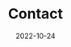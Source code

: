 ---
title: Contact
date: 2022-10-24

type: landing

sections:
  - block: contact
    content:
      title: Contact
      text: |-
        Lorem ipsum dolor sit amet, consectetur adipiscing elit. Integer tempus augue non tempor egestas. Proin nisl nunc, dignissim in accumsan dapibus, auctor ullamcorper neque. Quisque at elit felis. Vestibulum ante ipsum primis in faucibus orci luctus et ultrices posuere cubilia curae; Aenean eget elementum odio. Cras interdum eget risus sit amet aliquet. In volutpat, nisl ut fringilla dignissim, arcu nisl suscipit ante, at accumsan sapien nisl eu eros.
      email: test@example.org
      phone: 888 888 88 88
      address:
        street: 450 Serra Mall
        city: Stanford
        region: CA
        postcode: '94305'
        country: United States
        country_code: US
      coordinates:
        latitude: '37.4275'
        longitude: '-122.1697'
      directions: Enter Building 1 and take the stairs to Office 200 on Floor 2
      office_hours:
        - 'Monday 10:00 to 13:00'
        - 'Wednesday 09:00 to 10:00'
      appointment_url: 'https://calendly.com'
      #contact_links:
      #  - icon: comments
      #    icon_pack: fas
      #    name: Discuss on Forum
      #    link: 'https://discourse.gohugo.io'
    
      # Automatically link email and phone or display as text?
      autolink: true
    
      # Email form provider
      form:
        provider: netlify
        formspree:
          id:
        netlify:
          # Enable CAPTCHA challenge to reduce spam?
          captcha: false
    design:
      columns: '1'

  - block: markdown
    content:
      title:
      subtitle: ''
      text:
    design:
      columns: '1'
      background:
        image: 
          filename: AI_eye.jpg
          filters:
            brightness: 1
          parallax: false
          position: center
          size: cover
          text_color_light: true
      spacing:
        padding: ['20px', '0', '20px', '0']
      css_class: fullscreen
---